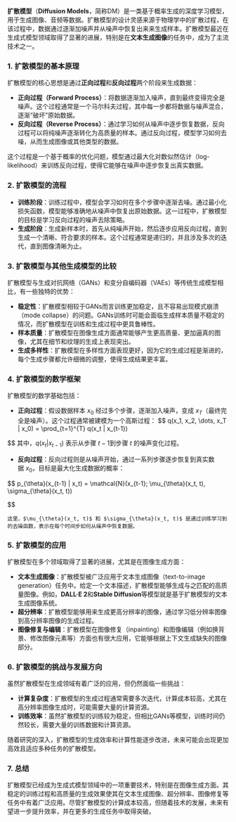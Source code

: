 **扩散模型**（**Diffusion Models**，简称DM）是一类基于概率生成的深度学习模型，用于生成图像、音频等数据。扩散模型的设计灵感来源于物理学中的扩散过程，在该过程中，数据通过逐渐加噪声并从噪声中恢复出来来生成样本。扩散模型最近在生成式模型领域取得了显著的进展，特别是在**文本生成图像**的任务中，成为了主流技术之一。

### 1. **扩散模型的基本原理**

扩散模型的核心思想是通过**正向过程**和**反向过程**两个阶段来生成数据：

- **正向过程（Forward Process）**：将数据逐渐加入噪声，直到最终变得完全是噪声。这个过程通常是一个马尔科夫过程，其中每一步都将数据与噪声混合，逐渐“破坏”原始数据。
- **反向过程（Reverse Process）**：通过学习如何从噪声中逐步恢复数据，反向过程可以将纯噪声逐渐转化为高质量的样本。通过反向过程，模型学习如何去噪，从而生成图像或其他类型的数据。

这个过程是一个基于概率的优化问题，模型通过最大化对数似然估计（log-likelihood）来训练反向过程，使得它能够在噪声中逐步恢复出真实数据。

### 2. **扩散模型的流程**

- **训练阶段**：训练过程中，模型会学习如何在多个步骤中逐渐去噪。通过最小化损失函数，模型能够准确地从噪声中恢复出原始数据。这一过程中，扩散模型的目标是学习反向过程的噪声去除策略。
- **生成阶段**：生成新样本时，首先从纯噪声开始，然后逐步应用反向过程，直到生成一个清晰、符合要求的样本。这个过程通常是递归的，并且涉及多次的迭代，直到图像清晰为止。

### 3. **扩散模型与其他生成模型的比较**

扩散模型与生成对抗网络（GANs）和变分自编码器（VAEs）等传统生成模型相比，有一些独特的优势：

- **稳定性**：扩散模型相较于GANs而言训练更加稳定，且不容易出现模式崩溃（mode collapse）的问题。GANs训练时可能会面临生成样本质量不稳定的情况，而扩散模型在训练和生成过程中更具鲁棒性。
- **样本质量**：扩散模型在图像生成方面通常能够产生更高质量、更加逼真的图像，尤其在细节和纹理的生成上表现突出。
- **生成多样性**：扩散模型在多样性方面表现更好，因为它的生成过程是渐进的，每个生成步骤都允许细微的调整，使得生成结果更丰富。

### 4. **扩散模型的数学框架**

扩散模型的数学基础包括：

- **正向过程**：假设数据样本 $x_0​$ 经过多个步骤，逐渐加入噪声，变成 $x_T$​（最终完全是噪声）。这个过程通常被建模为一个高斯过程：
$$
	q(x_1, x_2, \dots, x_T | x_0) = \prod_{t=1}^{T} q(x_t | x_{t-1})

$$
	其中，$q(x_t | x_{t-1})$ 表示从步骤 $t−1$到步骤 $t$ 的噪声变化过程。
    
- **反向过程**：反向过程则是从噪声开始，通过一系列步骤逐步恢复到真实数据 $x_0$​，目标是最大化生成数据的概率：
    
$$
    p_{\theta}(x_{t-1} | x_t) = \mathcal{N}(x_{t-1}; \mu_{\theta}(x_t, t), \sigma_{\theta}(x_t, t))

$$
    
    这里，$\mu_{\theta}(x_t, t)$ 和 $\sigma_{\theta}(x_t, t)$ 是通过训练学习到的去噪函数，表示在每个时间步如何从噪声中恢复数据。

### 5. **扩散模型的应用**

扩散模型在多个领域取得了显著的进展，尤其是在图像生成方面：

- **文本生成图像**：扩散模型被广泛应用于文本生成图像（text-to-image generation）任务中。给定一个文本描述，扩散模型能够生成与之匹配的高质量图像。例如，**DALL·E 2**和**Stable Diffusion**等模型就是基于扩散模型的文本生成图像系统。
- **超分辨率**：扩散模型能够用来生成更高分辨率的图像，通过学习低分辨率图像到高分辨率图像的生成过程。
- **图像修复与编辑**：扩散模型在图像修复（inpainting）和图像编辑（例如换背景、修改图像元素等）方面也有很大应用，它能够根据上下文生成缺失的图像部分。

### 6. **扩散模型的挑战与发展方向**

虽然扩散模型在生成领域有着广泛的应用，但仍然面临一些挑战：

- **计算复杂度**：扩散模型的生成过程通常需要多次迭代，计算成本较高，尤其在高分辨率图像生成时，可能需要大量的计算资源。
- **训练效率**：虽然扩散模型的训练较为稳定，但相比GANs等模型，训练时间仍然较长，需要大量的训练数据和计算资源。

随着研究的深入，扩散模型的生成效率和计算性能逐步改进，未来可能会出现更加高效且适应多种任务的扩散模型。

### 7. **总结**

扩散模型已经成为生成式模型领域中的一项重要技术，特别是在图像生成方面。其稳定的训练过程和高质量的生成效果使其在文本生成图像、超分辨率、图像修复等任务中有着广泛应用。尽管扩散模型的计算成本较高，但随着技术的发展，未来有望进一步提升效率，并在更多的生成任务中取得突破。